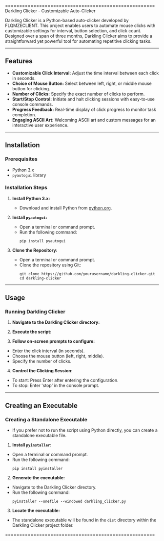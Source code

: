 =====================================================
Darkling Clicker - Customizable Auto-Clicker

Darkling Clicker is a Python-based auto-clicker developed by FLQMZECLIENT. This project enables users to automate mouse clicks with customizable settings for interval, button selection, and click count. Designed over a span of three months, Darkling Clicker aims to provide a straightforward yet powerful tool for automating repetitive clicking tasks.

-----------------------------------------------------
Features
-----------------------------------------------------

- **Customizable Click Interval:** Adjust the time interval between each click in seconds.
- **Choice of Mouse Button:** Select between left, right, or middle mouse button for clicking.
- **Number of Clicks:** Specify the exact number of clicks to perform.
- **Start/Stop Control:** Initiate and halt clicking sessions with easy-to-use console commands.
- **Progress Feedback:** Real-time display of click progress to monitor task completion.
- **Engaging ASCII Art:** Welcoming ASCII art and custom messages for an interactive user experience.

-----------------------------------------------------
Installation
-----------------------------------------------------

### Prerequisites
- Python 3.x
- `pyautogui` library

### Installation Steps
1. **Install Python 3.x:**
   - Download and install Python from [python.org](https://www.python.org/downloads/).

2. **Install `pyautogui`:**
   - Open a terminal or command prompt.
   - Run the following command:
     ```
     pip install pyautogui
     ```

3. **Clone the Repository:**
   - Open a terminal or command prompt.
   - Clone the repository using Git:
     ```
     git clone https://github.com/yourusername/darkling-clicker.git
     cd darkling-clicker
     ```

-----------------------------------------------------
Usage
-----------------------------------------------------

### Running Darkling Clicker
1. **Navigate to the Darkling Clicker directory:**

2. **Execute the script:**

3. **Follow on-screen prompts to configure:**
- Enter the click interval (in seconds).
- Choose the mouse button (left, right, middle).
- Specify the number of clicks.

4. **Control the Clicking Session:**
- To start: Press Enter after entering the configuration.
- To stop: Enter 'stop' in the console prompt.

-----------------------------------------------------
Creating an Executable
-----------------------------------------------------

### Creating a Standalone Executable
- If you prefer not to run the script using Python directly, you can create a standalone executable file.

1. **Install `pyinstaller`:**
- Open a terminal or command prompt.
- Run the following command:
  ```
  pip install pyinstaller
  ```

2. **Generate the executable:**
- Navigate to the Darkling Clicker directory.
- Run the following command:
  ```
  pyinstaller --onefile --windowed darkling_clicker.py
  ```

3. **Locate the executable:**
- The standalone executable will be found in the `dist` directory within the Darkling Clicker project folder.

=====================================================
